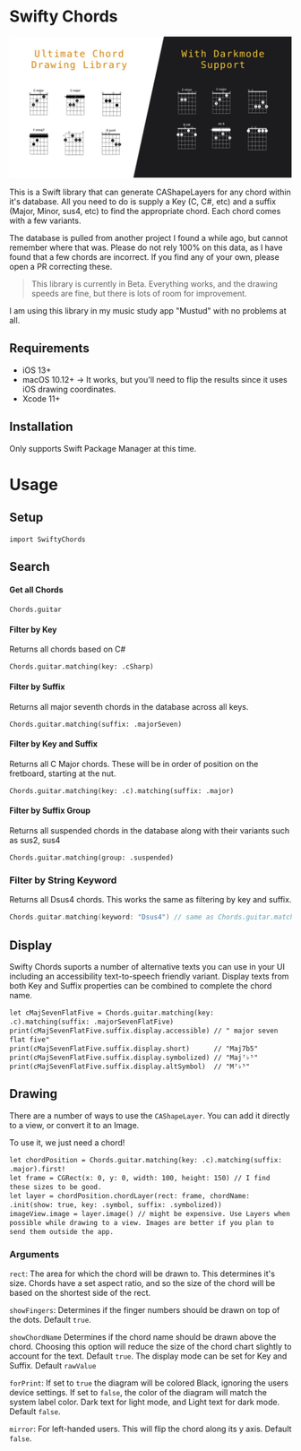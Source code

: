 # Swifty Chords
![banner](banner.jpg)

This is a Swift library that can generate CAShapeLayers for any chord within it's database. All you need to do is supply a Key (C, C#, etc) and a suffix (Major, Minor, sus4, etc) to find the appropriate chord. Each chord comes with a few variants. 

The database is pulled from another project I found a while ago, but cannot remember where that was. Please do not rely 100% on this data, as I have found that a few chords are incorrect. If you find any of your own, please open a PR correcting these.

> This library is currently in Beta. Everything works, and the drawing speeds are fine, but there is lots of room for improvement.

I am using this library in my music study app "Mustud" with no problems at all.

## Requirements
- iOS 13+
- macOS 10.12+ -> It works, but you'll need to flip the results since it uses iOS drawing coordinates.
- Xcode 11+

## Installation
Only supports Swift Package Manager at this time.

# Usage
## Setup
```
import SwiftyChords
```

## Search

#### Get all Chords

```
Chords.guitar
```

#### Filter by Key
Returns all chords based on C#

```
Chords.guitar.matching(key: .cSharp)
```

#### Filter by Suffix
Returns all major seventh chords in the database across all keys.

```
Chords.guitar.matching(suffix: .majorSeven)
```

#### Filter by Key and Suffix
Returns all C Major chords. 
These will be in order of position on the fretboard, starting at the nut.

```
Chords.guitar.matching(key: .c).matching(suffix: .major)
```

#### Filter by Suffix Group 
Returns all suspended chords in the database along with their variants such as sus2, sus4

```
Chords.guitar.matching(group: .suspended)
```

### Filter by String Keyword
Returns all Dsus4 chords. This works the same as filtering by key and suffix.

```swift
Chords.guitar.matching(keyword: "Dsus4") // same as Chords.guitar.matching(key: .d).matching(suffix: .sus4)
```


## Display
Swifty Chords suports a number of alternative texts you can use in your UI including an accessibility text-to-speech friendly variant.
Display texts from both Key and Suffix properties can be combined to complete the chord name.

```
let cMajSevenFlatFive = Chords.guitar.matching(key: .c).matching(suffix: .majorSevenFlatFive)
print(cMajSevenFlatFive.suffix.display.accessible) // " major seven flat five"
print(cMajSevenFlatFive.suffix.display.short)      // "Maj7b5"
print(cMajSevenFlatFive.suffix.display.symbolized) // "Maj⁷♭⁵" 
print(cMajSevenFlatFive.suffix.display.altSymbol)  // "M⁷♭⁵"
```

## Drawing
There are a number of ways to use the `CAShapeLayer`. You can add it directly to a view, or convert it to an Image.

To use it, we just need a chord!

```
let chordPosition = Chords.guitar.matching(key: .c).matching(suffix: .major).first!
let frame = CGRect(x: 0, y: 0, width: 100, height: 150) // I find these sizes to be good.
let layer = chordPosition.chordLayer(rect: frame, chordName: .init(show: true, key: .symbol, suffix: .symbolized))
imageView.image = layer.image() // might be expensive. Use Layers when possible while drawing to a view. Images are better if you plan to send them outside the app.
```

### Arguments
`rect`: The area for which the chord will be drawn to. This determines it's size. Chords have a set aspect ratio, and so the size of the chord will be based on the shortest side of the rect.

`showFingers`: Determines if the finger numbers should be drawn on top of the dots. Default `true`.

`showChordName` Determines if the chord name should be drawn above the chord. Choosing this option will reduce the size of the chord chart slightly to account for the text. Default `true`. The display mode can be set for Key and Suffix. Default `rawValue`

`forPrint`: If set to `true` the diagram will be colored Black, ignoring the users device settings. If set to `false`, the color of the diagram will match the system label color. Dark text for light mode, and Light text for dark mode. Default `false`.

`mirror`: For left-handed users. This will flip the chord along its y axis. Default `false`.
